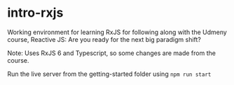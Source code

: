 # intro-rxjs

Working environment for learning RxJS for following along with the Udmeny course, Reactive JS:  Are you ready for the next big paradigm shift?

Note: Uses RxJS 6 and Typescript, so some changes are made from the course.

Run the live server from the getting-started folder using `npm run start`